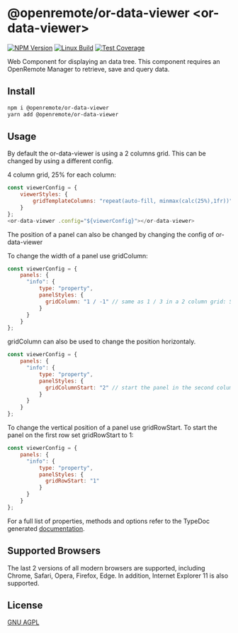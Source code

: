# @openremote/or-data-viewer  \<or-data-viewer\>
[![NPM Version][npm-image]][npm-url]
[![Linux Build][travis-image]][travis-url]
[![Test Coverage][coveralls-image]][coveralls-url]

Web Component for displaying an data tree. This component requires an OpenRemote Manager to retrieve, save and query data.

## Install
```bash
npm i @openremote/or-data-viewer
yarn add @openremote/or-data-viewer
```

## Usage
By default the or-data-viewer is using a 2 columns grid. This can be changed by using a different config.

4 column grid, 25% for each column:
```javascript
const viewerConfig = {
    viewerStyles: {
        gridTemplateColumns: "repeat(auto-fill, minmax(calc(25%),1fr))";
    }
};
<or-data-viewer .config="${viewerConfig}"></or-data-viewer>
```


The position of a panel can also be changed by changing the config of or-data-viewer

To change the width of a panel use gridColumn:
```javascript
const viewerConfig = {
    panels: {
      "info": {
          type: "property",
          panelStyles: {
            gridColumn: "1 / -1" // same as 1 / 3 in a 2 column grid: Start on column 1, End on column 3
          }
      }
    }
};
```

gridColumn can also be used to change the position horizontaly.
```javascript
const viewerConfig = {
    panels: {
      "info": {
          type: "property",
          panelStyles: {
            gridColumnStart: "2" // start the panel in the second column
          }
      }
    }
};
```

To change the vertical position of a panel use gridRowStart. To start the panel on the first row set gridRowStart to 1:
```javascript
const viewerConfig = {
    panels: {
      "info": {
          type: "property",
          panelStyles: {
            gridRowStart: "1"
          }
      }
    }
};
```

For a full list of properties, methods and options refer to the TypeDoc generated [documentation]().

## Supported Browsers
The last 2 versions of all modern browsers are supported, including Chrome, Safari, Opera, Firefox, Edge. In addition,
Internet Explorer 11 is also supported.


## License
[GNU AGPL](https://www.gnu.org/licenses/agpl-3.0.en.html)

[npm-image]: https://img.shields.io/npm/v/live-xxx.svg
[npm-url]: https://npmjs.org/package/@openremote/or-asset-list
[travis-image]: https://img.shields.io/travis/live-js/live-xxx/master.svg
[travis-url]: https://travis-ci.org/live-js/live-xxx
[coveralls-image]: https://img.shields.io/coveralls/live-js/live-xxx/master.svg
[coveralls-url]: https://coveralls.io/r/live-js/live-xxx?branch=master
